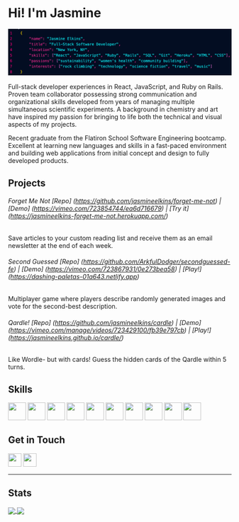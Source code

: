 # Hi! I'm Jasmine
![alt text](images/banner.png)


Full-stack developer experiences in React, JavaScript, and Ruby on Rails. Proven team collaborator possessing strong communication and organizational skills developed from years of managing multiple simultaneous scientific experiments. A background in chemistry and art have inspired my passion for bringing to life both the technical and visual aspects of my projects. 

Recent graduate from the Flatiron School Software Engineering bootcamp. Excellent at learning new languages and skills in a fast-paced environment and building web applications from initial concept and design to fully developed products. 

## Projects

###### Forget Me Not [Repo] (https://github.com/jasmineelkins/forget-me-not) | [Demo] (https://vimeo.com/723854744/ea6d716679) | [Try it] (https://jasmineelkins-forget-me-not.herokuapp.com/)
Save articles to your custom reading list and receive them as an email newsletter at the end of each week.

###### Second Guessed [Repo] (https://github.com/ArkfulDodger/secondguessed-fe) | [Demo] (https://vimeo.com/723867931/0e273bea58) | [Play!] (https://dashing-paletas-01a643.netlify.app)
Multiplayer game where players describe randomly generated images and vote for the second-best description.

###### Qardle! [Repo] (https://github.com/jasmineelkins/cardle) | [Demo] (https://vimeo.com/manage/videos/723429100/fb39e797cb) | [Play!] (https://jasmineelkins.github.io/cardle/)
Like Wordle- but with cards! Guess the hidden cards of the Qardle within 5 turns.

## Skills
<p float="left">
<img src="https://cdn.jsdelivr.net/gh/devicons/devicon/icons/react/react-original.svg" width="40" height="40">
<img src="https://cdn.jsdelivr.net/gh/devicons/devicon/icons/javascript/javascript-original.svg" width="40" height="40">
<img src="https://cdn.jsdelivr.net/gh/devicons/devicon/icons/rails/rails-original-wordmark.svg" width="40" height="40">
<img src="https://cdn.jsdelivr.net/gh/devicons/devicon/icons/html5/html5-original.svg" width="40" height="40">
<img src="https://cdn.jsdelivr.net/gh/devicons/devicon/icons/css3/css3-original.svg" width="40" height="40">
<img src="https://cdn.jsdelivr.net/gh/devicons/devicon/icons/vscode/vscode-original.svg" width="40" height="40">
<img src="https://cdn.jsdelivr.net/gh/devicons/devicon/icons/heroku/heroku-original.svg" width="40" height="40">
<img src="https://cdn.jsdelivr.net/gh/devicons/devicon/icons/postgresql/postgresql-original.svg" width="40" height="40">
<img src="https://cdn.jsdelivr.net/gh/devicons/devicon/icons/sqlite/sqlite-original.svg" width="40" height="40">
<img src="https://cdn.jsdelivr.net/gh/devicons/devicon/icons/git/git-original.svg" width="40" height="40">
</p>

## Get in Touch
<p float="left">
 <a href="https://www.linkedin.com/in/jasmine-elkins/" target="blank"><img src="https://cdn.jsdelivr.net/gh/devicons/devicon/icons/linkedin/linkedin-original.svg" height="30" width="30" /></a>
<a href="https://medium.com/@jasmine.elkins" target="blank"><img src="https://www.svgrepo.com/show/354057/medium-icon.svg" height="30" width="30" /></a>
</p>

----
## Stats
<a href="https://github-readme-stats.vercel.app/api?username=jasmineelkins&show_icons=true&theme=radical">
  <img align="center" src="https://github-readme-stats.vercel.app/api?username=jasmineelkins&show_icons=true&theme=radical" />
</a>
<a href="https://github-readme-stats.vercel.app/api/top-langs/?username=jasmineelkins&layout=compact&theme=radical">
  <img align="center" src="https://github-readme-stats.vercel.app/api/top-langs/?username=jasmineelkins&layout=compact&theme=radical" />
</a>
